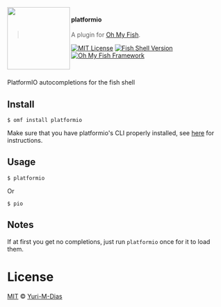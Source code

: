 <img src="https://cdn.rawgit.com/oh-my-fish/oh-my-fish/e4f1c2e0219a17e2c748b824004c8d0b38055c16/docs/logo.svg" align="left" width="144px" height="144px"/>

#### platformio
> A plugin for [Oh My Fish][omf-link].

[![MIT License](https://img.shields.io/badge/license-MIT-007EC7.svg?style=flat-square)](/LICENSE)
[![Fish Shell Version](https://img.shields.io/badge/fish-v2.2.0-007EC7.svg?style=flat-square)](https://fishshell.com)
[![Oh My Fish Framework](https://img.shields.io/badge/Oh%20My%20Fish-Framework-007EC7.svg?style=flat-square)](https://www.github.com/oh-my-fish/oh-my-fish)

<br/>

PlatformIO autocompletions for the fish shell


## Install

```fish
$ omf install platformio
```

Make sure that you have platformio's CLI properly installed, see [here][platformioinstall] for instructions.

## Usage

```fish
$ platformio
```

Or

```fish
$ pio
```

## Notes

If at first you get no completions, just run `platformio` once for it to load them.

# License

[MIT][mit] © [Yuri-M-Dias][author]


[mit]:            https://opensource.org/licenses/MIT
[author]:         https://github.com/Yuri-M-Dias
[contributors]:   https://github.com/Yuri-M-Dias/omf-platformio/graphs/contributors
[omf-link]:       https://www.github.com/oh-my-fish/oh-my-fish

[license-badge]:  https://img.shields.io/badge/license-MIT-007EC7.svg?style=flat-square
[platformioinstall]: https://docs.platformio.org/en/latest/installation.html

